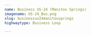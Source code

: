 ```yaml
---
name: Business US-24 (Manitou Springs)
imagename: US-24_Bus.png
slug: businessus24manitousprings
highwaytype: Business Loop

---
```

